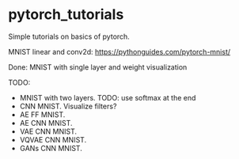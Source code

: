 # pytorch_tutorials
Simple tutorials on basics of pytorch.

MNIST linear and conv2d:
https://pythonguides.com/pytorch-mnist/

Done:
MNIST with single layer and weight visualization

TODO:
- MNIST with two layers. TODO: use softmax at the end
- CNN MNIST. Visualize filters?
- AE FF MNIST.
- AE CNN MNIST.
- VAE CNN MNIST.
- VQVAE CNN MNIST.
- GANs CNN MNIST. 